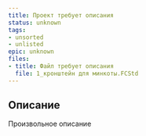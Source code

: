 ```yaml
---
title: Проект требует описания
status: unknown
tags:
- unsorted
- unlisted
epic: unknown
files:
- title: Файл требует описания
  file: 1_кронштейн для минкоты.FCStd
---
```



## Описание

Произвольное описание
